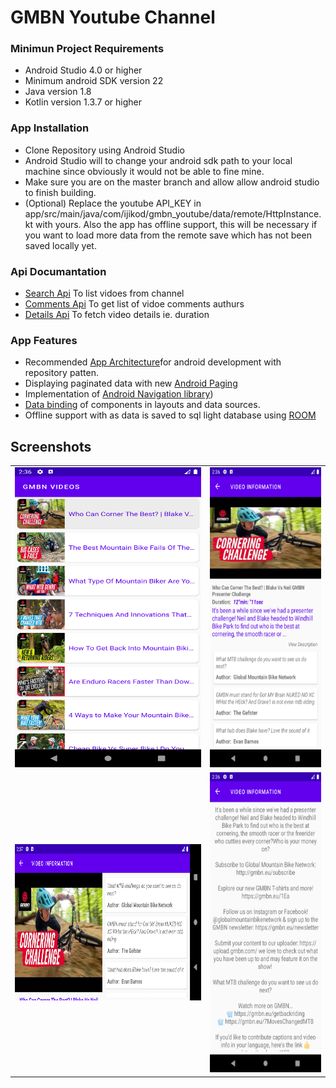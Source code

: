 # GMBN Youtube Channel

### Minimun Project Requirements 
* Android Studio 4.0 or higher
* Minimum android SDK version 22
* Java version 1.8
* Kotlin version 1.3.7 or higher

### App Installation
* Clone Repository using Android Studio
* Android Studio will to change your android sdk path to your local machine since obviously it would 
 not be able to fine mine. 
* Make sure you are on the master branch and allow allow android studio to finish building.
* (Optional) Replace the youtube API_KEY in app/src/main/java/com/ijikod/gmbn_youtube/data/remote/HttpInstance.kt with 
yours. Also the app has offline support, this will be necessary if you want to load more data from the remote save which has not been
saved locally yet.

### Api Documantation
* [Search Api](https://developers.google.com/youtube/v3/docs/videos) To list vidoes from channel
* [Comments Api](https://developers.google.com/youtube/v3/docs/commentThreads) To get list of vidoe comments authurs
* [Details Api](https://developers.google.com/youtube/v3/docs/videos) To fetch video details ie. duration

### App Features
* Recommended [App Architecture](https://developer.android.com/jetpack/guide)for android development with repository patten.
* Displaying paginated data with new [Android Paging](https://developer.android.com/topic/libraries/architecture/paging) 
* Implementation of [Android Navigation library](https://developer.android.com/guide/navigation))
* [Data binding](https://developer.android.com/jetpack/androidx/releases/databinding) of components in layouts and data sources. 
* Offline support with as data is saved to sql light database using [ROOM](https://developer.android.com/topic/libraries/architecture/room)


## Screenshots
 <table>
  <tr>
    <td><img src="/Images/list.png" width=300 height=480></td>
    <td><img src="/Images/details.png" width=300 height=480></td>
  </tr>
  <tr>
    <td><img src="/Images/details_land.png" width=500 height=250></td>
    <td><img src="/Images/more_details.png" width=300 height=480></td>
  </tr>
 </table>

 


